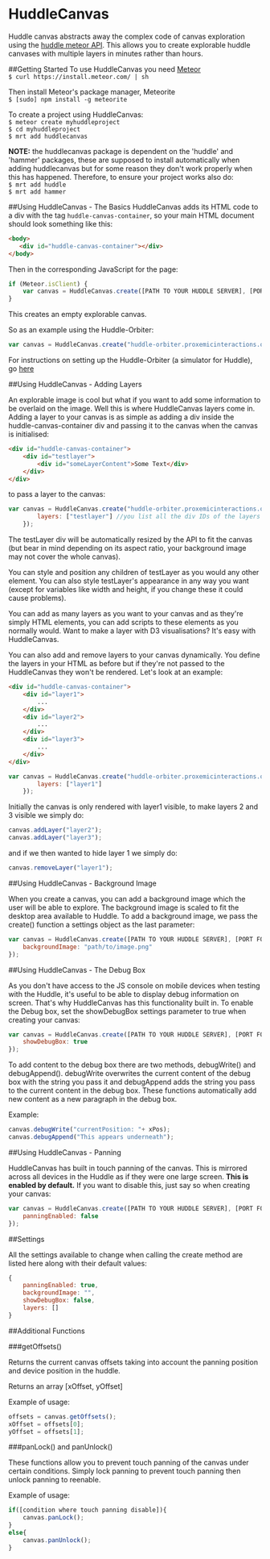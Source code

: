 HuddleCanvas
============

Huddle canvas abstracts away the complex code of canvas exploration using the [huddle meteor API](https://github.com/raedle/meteor-huddle).  This allows you to create explorable huddle canvases with multiple layers in minutes rather than hours.

##Getting Started
To use HuddleCanvas you need [Meteor](http://www.meteor.com)<br>
`$ curl https://install.meteor.com/ | sh`

Then install Meteor's package manager, Meteorite<br>
`$ [sudo] npm install -g meteorite`

To create a project using HuddleCanvas:<br>
`$ meteor create myhuddleproject`<br>
`$ cd myhuddleproject` <br>
`$ mrt add huddlecanvas`

<b>NOTE:</b> the huddlecanvas package is dependent on the 'huddle' and 'hammer' packages, these are supposed to install automatically when adding huddlecanvas but for some reason they don't work properly when this has happened.  Therefore, to ensure your project works also do:<br>
`$ mrt add huddle`<br>
`$ mrt add hammer`<br>

##Using HuddleCanvas - The Basics
HuddleCanvas adds its HTML code to a div with the tag `huddle-canvas-container`, so your main HTML document should look something like this:
```html
<body>
   <div id="huddle-canvas-container"></div>
</body>
```

Then in the corresponding JavaScript for the page:
```javascript
if (Meteor.isClient) {
	var canvas = HuddleCanvas.create([PATH TO YOUR HUDDLE SERVER], [PORT FOR YOUR HUDDLE SERVER], "HuddleName");
}

```
This creates an empty explorable canvas.

So as an example using the Huddle-Orbiter:

```javascript
var canvas = HuddleCanvas.create("huddle-orbiter.proxemicinteractions.org", 60000, "HuddleName");
```

For instructions on setting up the Huddle-Orbiter (a simulator for Huddle), go [here](https://github.com/raedle/meteor-huddle/blob/master/README.md)

##Using HuddleCanvas - Adding Layers

An explorable image is cool but what if you want to add some information to be overlaid on the image.  Well this is where HuddleCanvas layers come in.  Adding a layer to your canvas is as simple as adding a div inside the huddle-canvas-container div and passing it to the canvas when the canvas is initialised:

```html
<div id="huddle-canvas-container">
	<div id="testlayer">
		<div id="someLayerContent">Some Text</div>
	</div>
</div>
```
to pass a layer to the canvas:
```javascript
var canvas = HuddleCanvas.create("huddle-orbiter.proxemicinteractions.org", 60000, "HuddleName", {
		layers: ["testlayer"] //you list all the div IDs of the layers you want to add here
	});
```

The testLayer div will be automatically resized by the API to fit the canvas (but bear in mind depending on its aspect ratio, your background image may not cover the whole canvas).

You can style and position any children of testLayer as you would any other element.  You can also style testLayer's appearance in any way you want (except for variables like width and height, if you change these it could cause problems).

You can add as many layers as you want to your canvas and as they're simply HTML elements, you can add scripts to these elements as you normally would.  Want to make a layer with D3 visualisations? It's easy with HuddleCanvas.

You can also add and remove layers to your canvas dynamically.  You define the layers in your HTML as before but if they're not passed to the HuddleCanvas they won't be rendered.  Let's look at an example:
```html
<div id="huddle-canvas-container">
	<div id="layer1">
		...
	</div>
	<div id="layer2">
		...
	</div>
	<div id="layer3">
		...
	</div>
</div>
```
```javascript
var canvas = HuddleCanvas.create("huddle-orbiter.proxemicinteractions.org", 60000, "HuddleName", {
		layers: ["layer1"]
	});
```
Initially the canvas is only rendered with layer1 visible, to make layers 2 and 3 visible we simply do:
```javascript
canvas.addLayer("layer2");
canvas.addLayer("layer3");
```
and if we then wanted to hide layer 1 we simply do:
```javascript
canvas.removeLayer("layer1");
```

##Using HuddleCanvas - Background Image

When you create a canvas, you can add a background image which the user will be able to explore.  The background image is scaled to fit the desktop area available to Huddle.  To add a background image, we pass the create() function a settings object as the last parameter:

```javascript
var canvas = HuddleCanvas.create([PATH TO YOUR HUDDLE SERVER], [PORT FOR YOUR HUDDLE SERVER], "HuddleName", {
	backgroundImage: "path/to/image.png"
});
```

##Using HuddleCanvas - The Debug Box

As you don't have access to the JS console on mobile devices when testing with the Huddle, it's useful to be able to display debug information on screen.  That's why HuddleCanvas has this functionality built in.
To enable the Debug box, set the showDebugBox settings parameter to true when creating your canvas:
```javascript
var canvas = HuddleCanvas.create([PATH TO YOUR HUDDLE SERVER], [PORT FOR YOUR HUDDLE SERVER], "HuddleName", {
	showDebugBox: true
});
```

To add content to the debug box there are two methods, debugWrite() and debugAppend().  debugWrite overwrites the current content of the debug box with the string you pass it and debugAppend adds the string you pass to the current content in the debug box.  These functions automatically add new content as a new paragraph in the debug box.

Example: 
```javascript
canvas.debugWrite("currentPosition: "+ xPos);
canvas.debugAppend("This appears underneath");
```

##Using HuddleCanvas - Panning

HuddleCanvas has built in touch panning of the canvas. This is mirrored across all devices in the Huddle as if they were one large screen.  <b>This is enabled by default.</b>  If you want to disable this, just say so when creating your canvas:
```javascript
var canvas = HuddleCanvas.create([PATH TO YOUR HUDDLE SERVER], [PORT FOR YOUR HUDDLE SERVER], "HuddleName", {
	panningEnabled: false
});
```

##Settings

All the settings available to change when calling the create method are listed here along with their default values:

```javascript
{
	panningEnabled: true,
	backgroundImage: "",
	showDebugBox: false,
	layers: []
}
```

##Additional Functions

###getOffsets()

Returns the current canvas offsets taking into account the panning position and device position in the huddle.

Returns an array [xOffset, yOffset]

Example of usage:
```javascript
offsets = canvas.getOffsets();
xOffset = offsets[0];
yOffset = offsets[1];

```

###panLock() and panUnlock()

These functions allow you to prevent touch panning of the canvas under certain conditions.  Simply lock panning to prevent touch panning then unlock panning to reenable. 

Example of usage:
```javascript
if([condition where touch panning disable]){
	canvas.panLock();
}
else{
	canvas.panUnlock();
}
```

